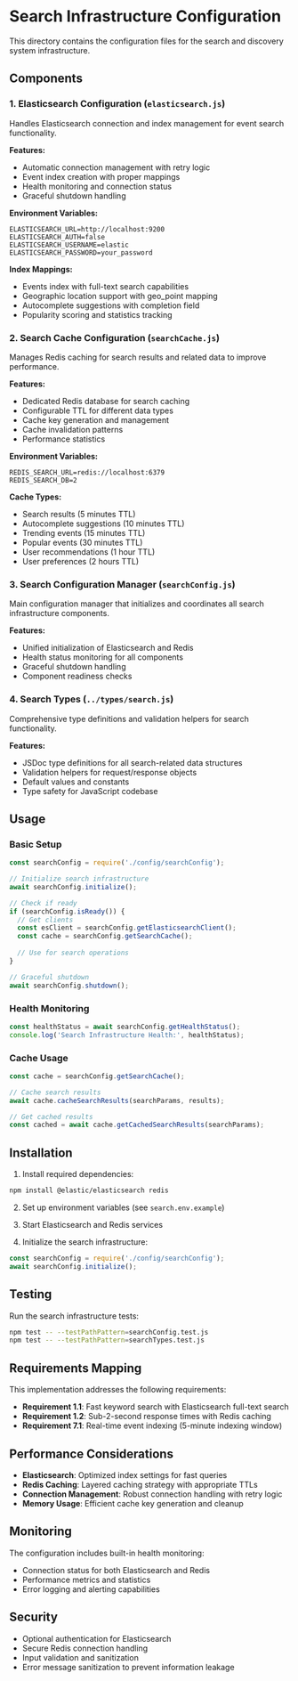 # Search Infrastructure Configuration

This directory contains the configuration files for the search and discovery system infrastructure.

## Components

### 1. Elasticsearch Configuration (`elasticsearch.js`)

Handles Elasticsearch connection and index management for event search functionality.

**Features:**
- Automatic connection management with retry logic
- Event index creation with proper mappings
- Health monitoring and connection status
- Graceful shutdown handling

**Environment Variables:**
```env
ELASTICSEARCH_URL=http://localhost:9200
ELASTICSEARCH_AUTH=false
ELASTICSEARCH_USERNAME=elastic
ELASTICSEARCH_PASSWORD=your_password
```

**Index Mappings:**
- Events index with full-text search capabilities
- Geographic location support with geo_point mapping
- Autocomplete suggestions with completion field
- Popularity scoring and statistics tracking

### 2. Search Cache Configuration (`searchCache.js`)

Manages Redis caching for search results and related data to improve performance.

**Features:**
- Dedicated Redis database for search caching
- Configurable TTL for different data types
- Cache key generation and management
- Cache invalidation patterns
- Performance statistics

**Environment Variables:**
```env
REDIS_SEARCH_URL=redis://localhost:6379
REDIS_SEARCH_DB=2
```

**Cache Types:**
- Search results (5 minutes TTL)
- Autocomplete suggestions (10 minutes TTL)
- Trending events (15 minutes TTL)
- Popular events (30 minutes TTL)
- User recommendations (1 hour TTL)
- User preferences (2 hours TTL)

### 3. Search Configuration Manager (`searchConfig.js`)

Main configuration manager that initializes and coordinates all search infrastructure components.

**Features:**
- Unified initialization of Elasticsearch and Redis
- Health status monitoring for all components
- Graceful shutdown handling
- Component readiness checks

### 4. Search Types (`../types/search.js`)

Comprehensive type definitions and validation helpers for search functionality.

**Features:**
- JSDoc type definitions for all search-related data structures
- Validation helpers for request/response objects
- Default values and constants
- Type safety for JavaScript codebase

## Usage

### Basic Setup

```javascript
const searchConfig = require('./config/searchConfig');

// Initialize search infrastructure
await searchConfig.initialize();

// Check if ready
if (searchConfig.isReady()) {
  // Get clients
  const esClient = searchConfig.getElasticsearchClient();
  const cache = searchConfig.getSearchCache();
  
  // Use for search operations
}

// Graceful shutdown
await searchConfig.shutdown();
```

### Health Monitoring

```javascript
const healthStatus = await searchConfig.getHealthStatus();
console.log('Search Infrastructure Health:', healthStatus);
```

### Cache Usage

```javascript
const cache = searchConfig.getSearchCache();

// Cache search results
await cache.cacheSearchResults(searchParams, results);

// Get cached results
const cached = await cache.getCachedSearchResults(searchParams);
```

## Installation

1. Install required dependencies:
```bash
npm install @elastic/elasticsearch redis
```

2. Set up environment variables (see `search.env.example`)

3. Start Elasticsearch and Redis services

4. Initialize the search infrastructure:
```javascript
const searchConfig = require('./config/searchConfig');
await searchConfig.initialize();
```

## Testing

Run the search infrastructure tests:
```bash
npm test -- --testPathPattern=searchConfig.test.js
npm test -- --testPathPattern=searchTypes.test.js
```

## Requirements Mapping

This implementation addresses the following requirements:

- **Requirement 1.1**: Fast keyword search with Elasticsearch full-text search
- **Requirement 1.2**: Sub-2-second response times with Redis caching
- **Requirement 7.1**: Real-time event indexing (5-minute indexing window)

## Performance Considerations

- **Elasticsearch**: Optimized index settings for fast queries
- **Redis Caching**: Layered caching strategy with appropriate TTLs
- **Connection Management**: Robust connection handling with retry logic
- **Memory Usage**: Efficient cache key generation and cleanup

## Monitoring

The configuration includes built-in health monitoring:
- Connection status for both Elasticsearch and Redis
- Performance metrics and statistics
- Error logging and alerting capabilities

## Security

- Optional authentication for Elasticsearch
- Secure Redis connection handling
- Input validation and sanitization
- Error message sanitization to prevent information leakage